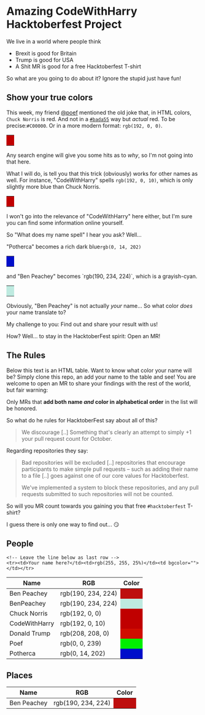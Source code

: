 # Amazing CodeWithHarry Hacktoberfest Project

We live in a world where people think

- Brexit is good for Britain
- Trump is good for USA 
- A Shit MR is good for a free Hacktoberfest T-shirt

So what are you going to do about it? Ignore the stupid just have fun!

## Show your true colors

This week, my friend [@poef](https://github.com/poef) mentioned the old joke that, in HTML colors, `Chuck Norris` is red.
And not in a [`#bada55`](http://bada55.io/) way but _actual_ red. To be precise:`#C00000`.
Or in a more modern format: `rgb(192, 0, 0)`.
<table><tr><td bgcolor="ChuckNorris">&nbsp;</td></tr></table>

Any search engine will give you some hits as to _why_, so I'm not going into that here.

What I will do, is tell you that this trick (obviously) works for other names as well.
For instance, "CodeWithHarry" spells `rgb(192, 0, 10)`, which is only slightly more blue than Chuck Norris.
<table><tr><td bgcolor="CodeWithHarry">&nbsp;</td></tr></table>

I won't go into the relevance of "CodeWithHarry" here either, but I'm sure you can find some information online yourself.

So "What does my name spell" I hear you ask? Well...

"Potherca" becomes a rich dark blue`rgb(0, 14, 202)` 
<table><tr><td bgcolor="Potherca">&nbsp;</td></tr></table>
and "Ben Peachey" becomes `rgb(190, 234, 224)`, which is a grayish-cyan.
<table><tr><td bgcolor="BenPeachey">&nbsp;</td></tr></table>

Obviously, "Ben Peachey" is not actually _your_ name... So what color _does_ your name translate to?

My challenge to you: Find out and share your result with us!

How? Well... to stay in the HacktoberFest spirit: Open an MR!

## The Rules

Below this text is an HTML table. Want to know what color your name will be?
Simply clone this repo, an add your name to the table and see!
You are welcome to open an MR to share your findings with the rest of the world, but fair warning:

Only MRs that **add both name _and_ color in alphabetical order** in the list will be honored.

So what do he rules for HacktoberFest say about all of this?

> We discourage [..] Something that's clearly an attempt to simply +1 your pull request count for October.

Regarding repositories they say:

> Bad repositories will be excluded [..] repositories that encourage participants 
> to make simple pull requests – such as adding their name to a file [..] goes 
> against one of our core values for Hacktoberfest.
>
> We've implemented a system to block these repositories, and any pull requests 
> submitted to such repositories will not be counted.

So will you MR count towards you gaining you that free `#hacktoberfest` T-shirt?

I guess there is only one way to find out... 😏

## People

<table>
  <thead>
    <tr>
      <th>Name</th><th>RGB</th><th>Color</th>
    </tr>
  </thead>
  <tbody>
    <tr><td>Ben Peachey</td><td>rgb(190, 234, 224)</td><td bgcolor="Ben Peachey"></td></tr>
    <tr><td>BenPeachey</td><td>rgb(190, 234, 224)</td><td bgcolor="BenPeachey"></td></tr>
    <tr><td>Chuck Norris</td><td>rgb(192, 0, 0)</td><td bgcolor="Chuck Norris"></td></tr>
    <tr><td>CodeWithHarry</td><td>rgb(192, 0, 10)</td><td bgcolor="CodeWithHarry"></td></tr>
    <tr><td>Donald Trump</td><td>rgb(208, 208, 0)</td><td bgcolor="Donald Trump"></td></tr>
    <tr><td>Poef</td><td>rgb(0, 0, 239)</td><td bgcolor="Poef"></td></tr>
    <tr><td>Potherca</td><td>rgb(0, 14, 202)</td><td bgcolor="Potherca"></td></tr>

    <!-- Leave the line below as last row -->
    <tr><td>Your name here?</td><td>rgb(255, 255, 25%)</td><td bgcolor=""></td></tr>
  </tbody>
</table>


## Places

<table>
  <thead>
    <tr>
      <th>Name</th><th>RGB</th><th>Color</th>
    </tr>
  </thead>
  <tbody>
    <tr><td>Ben Peachey</td><td>rgb(190, 234, 224)</td><td bgcolor="Ben Peachey"></td></tr>
  </tbody>
</table>

<style>
  .markdown-body table td[bgcolor] {
    height: 2em;
    width: 2em;
  }
  
  .markdown-body table td[bgcolor]::after {
    color: #fff;
    content: attr(bgcolor);
    font-weight: bold;
    text-shadow: -1px 0 1px black, 1px 0 1px black, 0 -1px 1px black, 0 1px 1px black;
  }

  .markdown-body tbody td:nth-child(2) {
    background-color: #1b1f230d;
    border-radius: 3px;
    font-family: "SFMono-Regular",Consolas,"Liberation Mono",Menlo,Courier,monospace;
    font-size: 85%;
    margin: 0;
    padding: 0.2em 0.4em;
  }
</style>

<!-- @TODO:

## Places
World
Britain
USA

## Words

Amazing 
Brexit
People
Project
Hacktoberfest 
Shit
free 
Hacktoberfest 
T-shirt
fun
stupid
colors
github
HTML
RGB
Google
name
Merge Request
Rules
repo
repositories
pull request count
core values
-->
